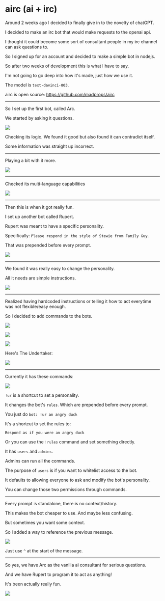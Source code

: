 # airc (ai + irc)

Around 2 weeks ago I decided to finally give in to the novelty of chatGPT.

I decided to make an irc bot that would make requests to the openai api.

I thought it could become some sort of consultant people in my irc channel can ask questions to.

So I signed up for an account and decided to make a simple bot in nodejs.

So after two weeks of development this is what I have to say.

I'm not going to go deep into how it's made, just how we use it.

The model is `text-davinci-003`.

airc is open source: https://github.com/madprops/airc

---

So I set up the first bot, called Arc.

We started by asking it questions.

![](https://i.imgur.com/zHeo8pr.jpg)

Checking its logic. We found it good but also found it can contradict itself.

Some information was straight up incorrect.

---

Playing a bit with it more.

![](https://i.imgur.com/6pi0Zux.jpg)

---

Checked its multi-language capabilities

![](https://i.imgur.com/aS60bHL.jpg)

---

Then this is when it got really fun.

I set up another bot called Rupert.

Rupert was meant to have a specific personality.

Specifically: `Please respond in the style of Stewie from Family Guy`.

That was prepended before every prompt.

![](https://i.imgur.com/Vs5O1O3.jpg)

---

We found it was really easy to change the personality.

All it needs are simple instructions.

![](https://i.imgur.com/pcsfMAr.jpg)

---

Realized having hardcoded instructions or 
telling it how to act everytime was not flexible/easy enough.

So I decided to add commands to the bots.

![](https://i.imgur.com/pgBYWUU.jpg)

![](https://i.imgur.com/xXlvdSF.jpg)

![](https://i.imgur.com/ecroNHt.jpg)

Here's The Undertaker:

![](https://i.imgur.com/W7XIhgf.jpg)

---

Currently it has these commands:

![](https://i.imgur.com/66ufytw.jpg)

`!ur` is a shortcut to set a personality.

It changes the bot's `rules`. Which are prepended before every prompt.

You just do `bot: !ur an angry duck`

It's a shortcut to set the rules to:

`Respond as if you were an angry duck` 

Or you can use the `!rules` command and set something directly.

It has `users` and `admins`.

Admins can run all the commands.

The purpose of `users` is if you want to whitelist access to the bot.

It defaults to allowing everyone to ask and modify the bot's personality.

You can change those two permissions through commands.

---

Every prompt is standalone, there is no context/history.

This makes the bot cheaper to use. And maybe less confusing.

But sometimes you want some context. 

So I added a way to reference the previous message.

![](https://i.imgur.com/jarl405.jpg)

Just use `^` at the start of the message.

---

So yes, we have Arc as the vanilla ai consultant for serious questions.

And we have Rupert to program it to act as anything!

It's been actually really fun.

![](https://i.imgur.com/gCTy8hF.jpg)